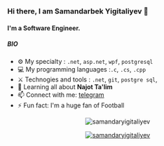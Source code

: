 ### Hi there, I am Samandarbek Yigitaliyev 👋

#### I'm a Software Engineer.

##### BIO

- ⚙️ My specialty : `.net`, `asp.net`, `wpf`, `postgresql`
- 💻 My programming languages :`.c`, `.cs`, `.cpp`
- ⚔️ Technogies and tools : `.net`, `git`, `postgre sql`, 
- 🌱 Learning all about **Najot Ta'lim**
- 📫 Connect with me: [telegram](https://t.me/Samandarbek_Yigitaliyev)
- ⚡️ Fun fact: I'm a huge fan of Football

<p align="center"> <img src="https://github-readme-stats.vercel.app/api?username=samandaryigitaliyev&show_icons=true&theme=gotham" alt="samandaryigitaliyev" />

<p align="center"> <a href="https://github.com/ryo-ma/github-profile-trophy"><img src="https://github-profile-trophy.vercel.app/?username=samandaryigitaliyev&theme=onestar&row=1&margin-w=15&margin-h=15&no-bg=true" alt="samandaryigitaliyev" /></a> </p>
